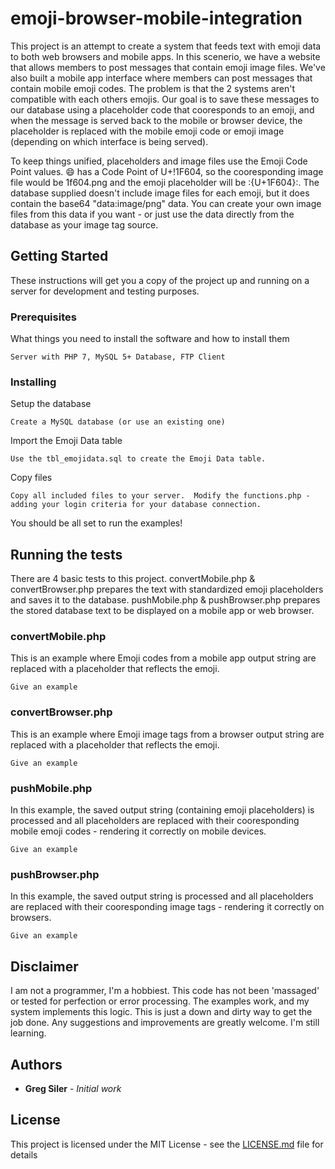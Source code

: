 # emoji-browser-mobile-integration

This project is an attempt to create a system that feeds text with emoji data to both web browsers and mobile apps.  In this scenerio, we have a website that allows members to post messages that contain emoji image files.  We've also built a mobile app interface where members can post messages that contain mobile emoji codes.  The problem is that the 2 systems aren't compatible with each others emojis.  Our goal is to save these messages to our database using a placeholder code that cooresponds to an emoji, and when the message is served back to the mobile or browser device, the placeholder is replaced with the mobile emoji code or emoji image (depending on which interface is being served).

To keep things unified, placeholders and image files use the Emoji Code Point values.  😄 has a Code Point of U+!1F604, so the cooresponding image file would be 1f604.png and the emoji placeholder will be :{U+1F604}:.  The database supplied doesn't include image files for each emoji, but it does contain the base64 "data:image/png" data.  You can create your own image files from this data if you want - or just use the data directly from the database as your image tag source.  

## Getting Started

These instructions will get you a copy of the project up and running on a server for development and testing purposes. 

### Prerequisites

What things you need to install the software and how to install them

```
Server with PHP 7, MySQL 5+ Database, FTP Client
```

### Installing

Setup the database

```
Create a MySQL database (or use an existing one)
```

Import the Emoji Data table

```
Use the tbl_emojidata.sql to create the Emoji Data table.
```

Copy files

```
Copy all included files to your server.  Modify the functions.php - adding your login criteria for your database connection.
```

You should be all set to run the examples!

## Running the tests

There are 4 basic tests to this project.  convertMobile.php & convertBrowser.php prepares the text with standardized emoji placeholders and saves it to the database.  pushMobile.php & pushBrowser.php prepares the stored database text to be displayed on a mobile app or web browser.

### convertMobile.php

This is an example where Emoji codes from a mobile app output string are replaced with a placeholder that reflects the emoji.  

```
Give an example
```

### convertBrowser.php

This is an example where Emoji image tags from a browser output string are replaced with a placeholder that reflects the emoji.  

```
Give an example
```

### pushMobile.php

In this example, the saved output string (containing emoji placeholders) is processed and all placeholders are replaced with their cooresponding mobile emoji codes - rendering it correctly on mobile devices.

```
Give an example
```

### pushBrowser.php

In this example, the saved output string is processed and all placeholders are replaced with their cooresponding image tags - rendering it correctly on browsers.

```
Give an example
```


## Disclaimer

I am not a programmer, I'm a hobbiest. This code has not been 'massaged' or tested for perfection or error processing.  The examples work, and my system implements this logic.  This is just a down and dirty way to get the job done.  Any suggestions and improvements are greatly welcome.  I'm still learning. 

## Authors

* **Greg Siler** - *Initial work*

## License

This project is licensed under the MIT License - see the [LICENSE.md](LICENSE.md) file for details
